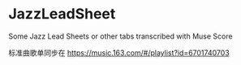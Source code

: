 # JazzLeadSheet
Some Jazz Lead Sheets or other tabs transcribed with Muse Score

标准曲歌单同步在 <https://music.163.com/#/playlist?id=6701740703>
